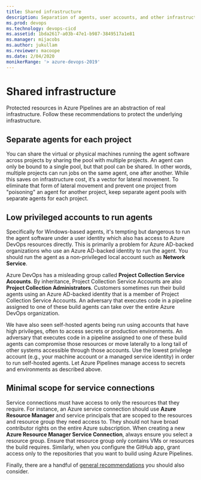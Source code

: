 ```yaml
---
title: Shared infrastructure
description: Separation of agents, user accounts, and other infrastructure components.
ms.prod: devops
ms.technology: devops-cicd
ms.assetid: 1bda2617-a03b-47e1-b987-3849517a1e81
ms.manager: mijacobs
ms.author: jukullam
ms.reviewer: macoope
ms.date: 2/04/2020
monikerRange: '> azure-devops-2019'
---
```


# Shared infrastructure
Protected resources in Azure Pipelines are an abstraction of real infrastructure.
Follow these recommendations to protect the underlying infrastructure.

## Separate agents for each project

You can share the virtual or physical machines running the agent software across projects by sharing the pool with multiple projects.
An agent can only be bound to a single pool, but that pool can be shared.
In other words, multiple projects can run jobs on the same agent, one after another.
While this saves on infrastructure cost, it’s a vector for lateral movement.
To eliminate that form of lateral movement and prevent one project from "poisoning" an agent for another project, keep separate agent pools with separate agents for each project.

## Low privileged accounts to run agents

Specifically for Windows-based agents, it's tempting but dangerous to run the agent software under a user identity which also has access to Azure DevOps resources directly.
This is primarily a problem for Azure AD-backed organizations who use an Azure AD-backed identity to run the agent.
You should run the agent as a non-privileged local account such as **Network Service**.

Azure DevOps has a misleading group called **Project Collection Service Accounts**.
By inheritance, Project Collection Service Accounts are also **Project Collection Administrators**.
Customers sometimes run their build agents using an Azure AD-backed identity that is a member of Project Collection Service Accounts.
An adversary that executes code in a pipeline assigned to one of these build agents can take over the entire Azure DevOps organization.

We have also seen self-hosted agents being run using accounts that have high privileges, often to access secrets or production environments.
An adversary that executes code in a pipeline assigned to one of these build agents can compromise those resources or move laterally to a long tail of other systems accessible through those accounts.
Use the lowest privilege account (e.g., your machine account or a managed service identity) in order to run self-hosted agents.
Let Azure Pipelines manage access to secrets and environments as described above.

## Minimal scope for service connections

Service connections must have access to only the resources that they require.
For instance, an Azure service connection should use **Azure Resource Manager** and service principals that are scoped to the resources and resource group they need access to.
They should not have broad contributor rights on the entire Azure subscription.
When creating a new **Azure Resource Manager Service Connection**, always ensure you select a resource group.
Ensure that resource group only contains VMs or resources the build requires.
Similarly, when you configure the GitHub app, grant access only to the repositories that you want to build using Azure Pipelines.

Finally, there are a handful of [general recommendations](misc.md) you should also consider.
